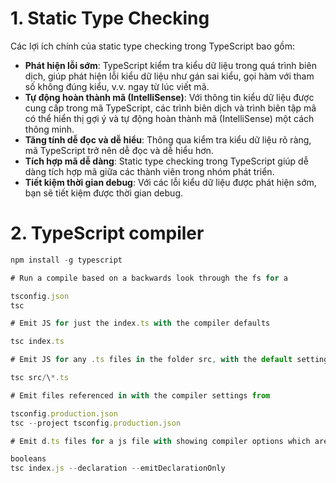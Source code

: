 # 1. Static Type Checking

Các lợi ích chính của static type checking trong TypeScript bao gồm:

- **Phát hiện lỗi sớm**: TypeScript kiểm tra kiểu dữ liệu trong quá trình biên dịch, giúp phát hiện lỗi kiểu dữ liệu như gán sai kiểu, gọi hàm với tham số không đúng kiểu, v.v. ngay từ lúc viết mã.
- **Tự động hoàn thành mã (IntelliSense)**: Với thông tin kiểu dữ liệu được cung cấp trong mã TypeScript, các trình biên dịch và trình biên tập mã có thể hiển thị gợi ý và tự động hoàn thành mã (IntelliSense) một cách thông minh.
- **Tăng tính dễ đọc và dễ hiểu**: Thông qua kiểm tra kiểu dữ liệu rõ ràng, mã TypeScript trở nên dễ đọc và dễ hiểu hơn.
- **Tích hợp mã dễ dàng**: Static type checking trong TypeScript giúp dễ dàng tích hợp mã giữa các thành viên trong nhóm phát triển.
- **Tiết kiệm thời gian debug**: Với các lỗi kiểu dữ liệu được phát hiện sớm, bạn sẽ tiết kiệm được thời gian debug.

# 2. TypeScript compiler

```ts
npm install -g typescript
```

```ts
# Run a compile based on a backwards look through the fs for a

tsconfig.json
tsc

# Emit JS for just the index.ts with the compiler defaults

tsc index.ts

# Emit JS for any .ts files in the folder src, with the default settings

tsc src/\*.ts

# Emit files referenced in with the compiler settings from

tsconfig.production.json
tsc --project tsconfig.production.json

# Emit d.ts files for a js file with showing compiler options which are

booleans
tsc index.js --declaration --emitDeclarationOnly
```
